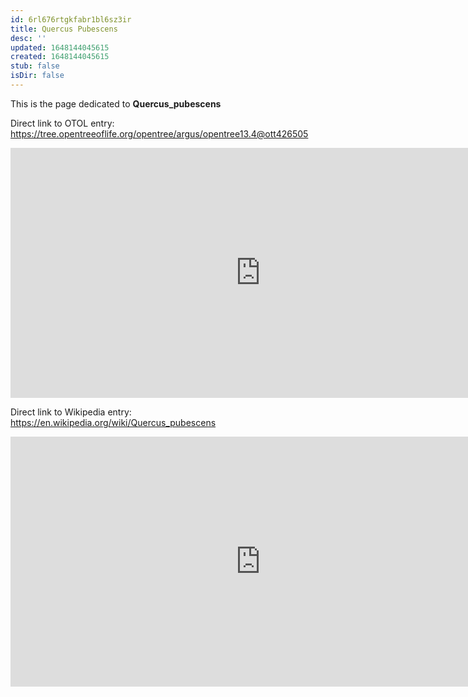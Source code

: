 ```yaml
---
id: 6rl676rtgkfabr1bl6sz3ir
title: Quercus Pubescens
desc: ''
updated: 1648144045615
created: 1648144045615
stub: false
isDir: false
---
```

This is the page dedicated to **Quercus_pubescens**


Direct link to OTOL entry: https://tree.opentreeoflife.org/opentree/argus/opentree13.4@ott426505



<html>
    <body>
    <iframe src="https://tree.opentreeoflife.org/opentree/argus/opentree13.4@ott426505"
    width="800" height="400" frameborder="0" allowfullscreen> </iframe>
    </body>
</html>
    


Direct link to Wikipedia entry: https://en.wikipedia.org/wiki/Quercus_pubescens



<html>
    <body>
    <iframe src="https://en.wikipedia.org/wiki/Quercus_pubescens"
    width="800" height="400" frameborder="0" allowfullscreen> </iframe>
    </body>
</html>
    
